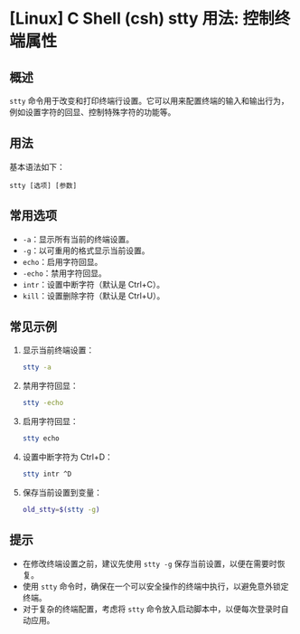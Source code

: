 # [Linux] C Shell (csh) stty 用法: 控制终端属性

## 概述
`stty` 命令用于改变和打印终端行设置。它可以用来配置终端的输入和输出行为，例如设置字符的回显、控制特殊字符的功能等。

## 用法
基本语法如下：
```
stty [选项] [参数]
```

## 常用选项
- `-a`：显示所有当前的终端设置。
- `-g`：以可重用的格式显示当前设置。
- `echo`：启用字符回显。
- `-echo`：禁用字符回显。
- `intr`：设置中断字符（默认是 Ctrl+C）。
- `kill`：设置删除字符（默认是 Ctrl+U）。

## 常见示例
1. 显示当前终端设置：
   ```bash
   stty -a
   ```

2. 禁用字符回显：
   ```bash
   stty -echo
   ```

3. 启用字符回显：
   ```bash
   stty echo
   ```

4. 设置中断字符为 Ctrl+D：
   ```bash
   stty intr ^D
   ```

5. 保存当前设置到变量：
   ```bash
   old_stty=$(stty -g)
   ```

## 提示
- 在修改终端设置之前，建议先使用 `stty -g` 保存当前设置，以便在需要时恢复。
- 使用 `stty` 命令时，确保在一个可以安全操作的终端中执行，以避免意外锁定终端。
- 对于复杂的终端配置，考虑将 `stty` 命令放入启动脚本中，以便每次登录时自动应用。
